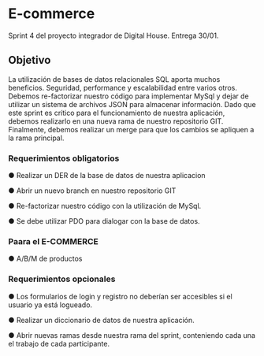 # E-commerce
Sprint 4 del proyecto integrador de Digital House. Entrega 30/01.

<h2>Objetivo</h2>

La utilización de bases de datos relacionales SQL aporta muchos beneficios. Seguridad,
performance y escalabilidad entre varios otros. Debemos re-factorizar nuestro código para
implementar MySql y dejar de utilizar un sistema de archivos JSON para almacenar
información.
Dado que este sprint es crítico para el funcionamiento de nuestra aplicación, debemos realizarlo
en una nueva rama de nuestro repositorio GIT. Finalmente, debemos realizar un merge para que
los cambios se apliquen a la rama principal.

<h3>Requerimientos obligatorios</h3>

● Realizar un DER de la base de datos de nuestra aplicacion 

● Abrir un nuevo branch en nuestro repositorio GIT

● Re-factorizar nuestro código con la utilización de MySql.

● Se debe utilizar PDO para dialogar con la base de datos.

<h3>Paara el E-COMMERCE</h3>

● A/B/M de productos

<h3>Requerimientos opcionales</h3>

● Los formularios de login y registro no deberían ser accesibles si el usuario ya está
logueado.

● Realizar un diccionario de datos de nuestra aplicación.

● Abrir nuevas ramas desde nuestra rama del sprint, conteniendo cada una el trabajo de
cada participante.
